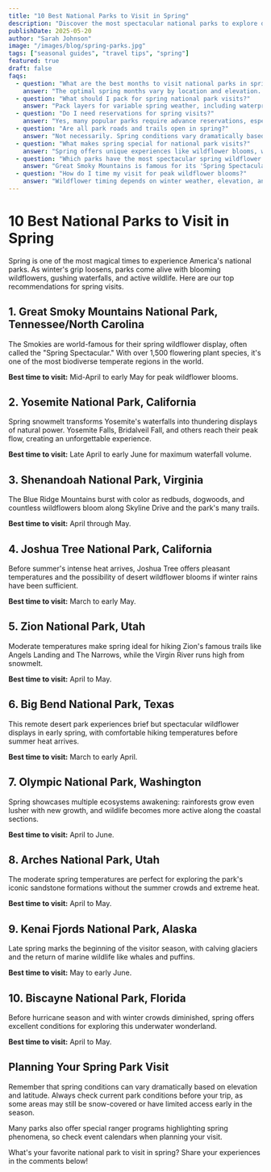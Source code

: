 ```yaml
---
title: "10 Best National Parks to Visit in Spring"
description: "Discover the most spectacular national parks to explore during the spring season, from wildflower meadows to roaring waterfalls."
publishDate: 2025-05-20
author: "Sarah Johnson"
image: "/images/blog/spring-parks.jpg"
tags: ["seasonal guides", "travel tips", "spring"]
featured: true
draft: false
faqs:
  - question: "What are the best months to visit national parks in spring?"
    answer: "The optimal spring months vary by location and elevation. Generally, March-May offers the best spring experiences, with southern parks like Big Bend peaking in March-April, while northern parks like Yellowstone are best in May-June. Always check current park conditions before traveling."
  - question: "What should I pack for spring national park visits?"
    answer: "Pack layers for variable spring weather, including waterproof jackets for sudden rain. Bring sturdy hiking boots, sunscreen, and insect repellent. Don't forget a camera for wildflower blooms and waterfalls. Check specific park recommendations as mountain parks may still have snow."
  - question: "Do I need reservations for spring visits?"
    answer: "Yes, many popular parks require advance reservations, especially for camping and lodging. Spring is increasingly popular, so book accommodations and any required timed entry passes as early as possible. Some parks have specific reservation systems for peak wildflower seasons."
  - question: "Are all park roads and trails open in spring?"
    answer: "Not necessarily. Spring conditions vary dramatically based on elevation and latitude. High-elevation roads and trails may still be snow-covered early in the season. Always check current park conditions and road closures before your trip, as access can be limited."
  - question: "What makes spring special for national park visits?"
    answer: "Spring offers unique experiences like wildflower blooms, waterfalls at peak flow from snowmelt, active wildlife emerging from winter, and fewer crowds than summer. It's an ideal time for photography with dramatic lighting and fresh green landscapes."
  - question: "Which parks have the most spectacular spring wildflower displays?"
    answer: "Great Smoky Mountains is famous for its 'Spring Spectacular' with over 1,500 flowering species. Big Bend offers brief but stunning desert blooms, while Joshua Tree and other desert parks can have incredible displays if winter rains were sufficient. Timing varies each year based on weather conditions."
  - question: "How do I time my visit for peak wildflower blooms?"
    answer: "Wildflower timing depends on winter weather, elevation, and location. Follow park websites and social media for real-time bloom reports. Generally, lower elevations bloom first, followed by higher elevations. Desert parks bloom earlier (March-April) while mountain parks peak later (May-June)."
---
```


# 10 Best National Parks to Visit in Spring

Spring is one of the most magical times to experience America's national parks. As winter's grip loosens, parks come alive with blooming wildflowers, gushing waterfalls, and active wildlife. Here are our top recommendations for spring visits.

## 1. Great Smoky Mountains National Park, Tennessee/North Carolina

The Smokies are world-famous for their spring wildflower display, often called the "Spring Spectacular." With over 1,500 flowering plant species, it's one of the most biodiverse temperate regions in the world.

**Best time to visit:** Mid-April to early May for peak wildflower blooms.

## 2. Yosemite National Park, California

Spring snowmelt transforms Yosemite's waterfalls into thundering displays of natural power. Yosemite Falls, Bridalveil Fall, and others reach their peak flow, creating an unforgettable experience.

**Best time to visit:** Late April to early June for maximum waterfall volume.

## 3. Shenandoah National Park, Virginia

The Blue Ridge Mountains burst with color as redbuds, dogwoods, and countless wildflowers bloom along Skyline Drive and the park's many trails.

**Best time to visit:** April through May.

## 4. Joshua Tree National Park, California

Before summer's intense heat arrives, Joshua Tree offers pleasant temperatures and the possibility of desert wildflower blooms if winter rains have been sufficient.

**Best time to visit:** March to early May.

## 5. Zion National Park, Utah

Moderate temperatures make spring ideal for hiking Zion's famous trails like Angels Landing and The Narrows, while the Virgin River runs high from snowmelt.

**Best time to visit:** April to May.

## 6. Big Bend National Park, Texas

This remote desert park experiences brief but spectacular wildflower displays in early spring, with comfortable hiking temperatures before summer heat arrives.

**Best time to visit:** March to early April.

## 7. Olympic National Park, Washington

Spring showcases multiple ecosystems awakening: rainforests grow even lusher with new growth, and wildlife becomes more active along the coastal sections.

**Best time to visit:** April to June.

## 8. Arches National Park, Utah

The moderate spring temperatures are perfect for exploring the park's iconic sandstone formations without the summer crowds and extreme heat.

**Best time to visit:** April to May.

## 9. Kenai Fjords National Park, Alaska

Late spring marks the beginning of the visitor season, with calving glaciers and the return of marine wildlife like whales and puffins.

**Best time to visit:** May to early June.

## 10. Biscayne National Park, Florida

Before hurricane season and with winter crowds diminished, spring offers excellent conditions for exploring this underwater wonderland.

**Best time to visit:** April to May.

## Planning Your Spring Park Visit

Remember that spring conditions can vary dramatically based on elevation and latitude. Always check current park conditions before your trip, as some areas may still be snow-covered or have limited access early in the season.

Many parks also offer special ranger programs highlighting spring phenomena, so check event calendars when planning your visit.

What's your favorite national park to visit in spring? Share your experiences in the comments below! 